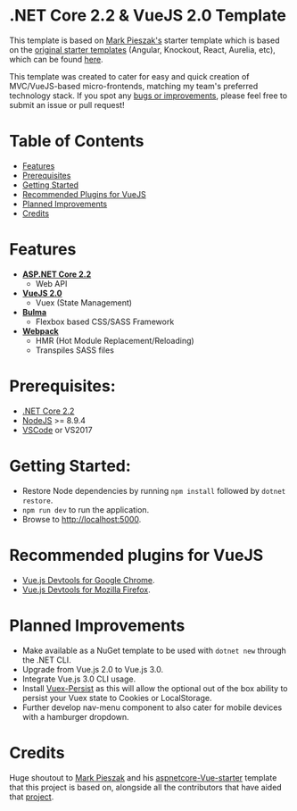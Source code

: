 # .NET Core 2.2 & VueJS 2.0  Template

This template is based on [Mark Pieszak's](https://github.com/MarkPieszak/aspnetcore-Vue-starter) starter template which is based on the [original starter templates](https://blogs.msdn.microsoft.com/webdev/2017/02/14/building-single-page-applications-on-asp-net-core-with-javascriptservices/) (Angular, Knockout, React, Aurelia, etc), which can be found [here](https://github.com/aspnet/JavaScriptServices/tree/dev/templates).

This template was created to cater for easy and quick creation of MVC/VueJS-based micro-frontends, matching my team's preferred technology stack. If you spot any [bugs or improvements](#bugs), please feel free to submit an issue or pull request!

# Table of Contents

* [Features](#features)
* [Prerequisites](#prerequisites)
* [Getting Started](#getting-started)
* [Recommended Plugins for VueJS](#recommended-plugins-for-VueJS)
* [Planned Improvements](#planned-improvements)
* [Credits](#credits)

# Features

- **[ASP.NET Core 2.2](https://get.asp.net/)**
  - Web API
- **[VueJS 2.0](https://vuejs.org/)**
  - Vuex (State Management)
- **[Bulma](https://bulma.io)**
  - Flexbox based CSS/SASS Framework
- **[Webpack](https://webpack.js.org/)**
  - HMR (Hot Module Replacement/Reloading)
  - Transpiles SASS files

# Prerequisites:
 * [.NET Core 2.2](https://www.microsoft.com/net/download/windows)
 * [NodeJS](https://nodejs.org/) >= 8.9.4
 * [VSCode](https://code.visualstudio.com/) or VS2017

# Getting Started:
 <!-- - Install the template to your .NET CLI from NuGet: `dotnet new -i TODO`.
 - Create folder from template: `dotnet new TODO` ([Official documentation](https://docs.microsoft.com/en-us/dotnet/core/tools/dotnet-new?tabs=netcore2x)). -->
 - Restore Node dependencies by running `npm install` followed by `dotnet restore`.
 - `npm run dev` to run the application.
- Browse to [http://localhost:5000](http://localhost:5000).

# Recommended plugins for VueJS
- [Vue.js Devtools for Google Chrome](https://chrome.google.com/webstore/detail/vuejs-devtools/nhdogjmejiglipccpnnnanhbledajbpd?hl=en).
- [Vue.js Devtools for Mozilla Firefox](https://addons.mozilla.org/en-GB/firefox/addon/vue-js-devtools/).

# Planned Improvements
* Make available as a NuGet template to be used with `dotnet new` through the .NET CLI.
* Upgrade from Vue.js 2.0 to Vue.js 3.0.
* Integrate Vue.js 3.0 CLI usage.
* Install [Vuex-Persist](https://github.com/championswimmer/vuex-persist) as this will allow the optional out of the box ability to persist your Vuex state to Cookies or LocalStorage.
* Further develop nav-menu component to also cater for mobile devices with a hamburger dropdown.

# Credits
Huge shoutout to [Mark Pieszak](https://github.com/MarkPieszak/) and his [aspnetcore-Vue-starter](https://github.com/MarkPieszak/aspnetcore-Vue-starter) template that this project is based on, alongside all the contributors that have aided that [project](https://github.com/MarkPieszak/aspnetcore-Vue-starter).